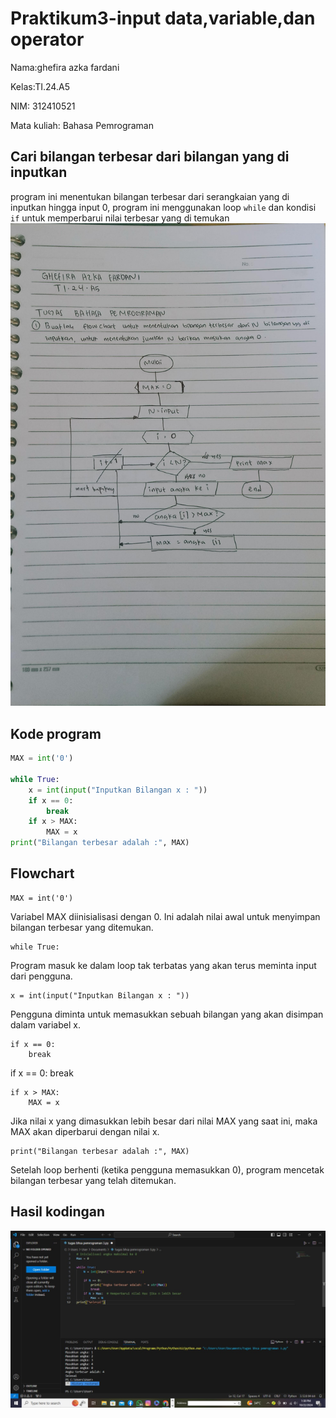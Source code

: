 # Praktikum3-input data,variable,dan operator

Nama:ghefira azka fardani 

Kelas:TI.24.A5

NIM: 312410521

Mata kuliah: Bahasa Pemrograman 

## Cari bilangan terbesar dari bilangan yang di inputkan 
program ini menentukan bilangan terbesar dari serangkaian yang di inputkan hingga input 0, program ini menggunakan loop `while` dan kondisi `if` untuk memperbarui nilai terbesar  yang di temukan 
![foto](https://github.com/azkaa-pixel/praktikum-3/blob/18ccd4bb598023252666accab2c85ee399dce81e/flowchart.jpg)
## Kode program 

```Python
MAX = int('0')

while True:
    x = int(input("Inputkan Bilangan x : "))
    if x == 0:
        break
    if x > MAX:
        MAX = x
print("Bilangan terbesar adalah :", MAX)

```
## Flowchart 
```phython
MAX = int('0')
```
Variabel MAX diinisialisasi dengan 0. Ini adalah nilai awal untuk menyimpan bilangan terbesar yang ditemukan.
```phython
while True:
```
Program masuk ke dalam loop tak terbatas yang akan terus meminta input dari pengguna.
```phython
x = int(input("Inputkan Bilangan x : "))
```
Pengguna diminta untuk memasukkan sebuah bilangan yang akan disimpan dalam variabel x.
```phython
if x == 0:
    break
```
if x == 0:
    break
```phython
if x > MAX:
    MAX = x
```
Jika nilai x yang dimasukkan lebih besar dari nilai MAX yang saat ini, maka MAX akan diperbarui dengan nilai x.
```phython
print("Bilangan terbesar adalah :", MAX)
```
Setelah loop berhenti (ketika pengguna memasukkan 0), program mencetak bilangan terbesar yang telah ditemukan.


## Hasil kodingan 
![foto](https://github.com/azkaa-pixel/praktikum-3/blob/d2936cf8f3eadd6986c98f25909c1180f192e2ae/hasil%20%20codingan%20.jpg)

